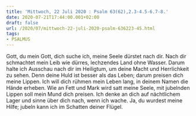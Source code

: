 ```yaml
---
title: 'Mittwoch, 22 Juli 2020 : Psalm 63(62),2.3-4.5-6.7-8.'
date: 2020-07-21T17:44:00.001+02:00
draft: false
url: /2020/07/mittwoch-22-juli-2020-psalm-636223-45.html
tags: 
- PSALMUS
---
```


Gott, du mein Gott, dich suche ich, meine Seele dürstet nach dir. Nach dir schmachtet mein Leib wie dürres, lechzendes Land ohne Wasser. Darum halte ich Ausschau nach dir im Heiligtum, um deine Macht und Herrlichkeit zu sehen. Denn deine Huld ist besser als das Leben; darum preisen dich meine Lippen. Ich will dich rühmen mein Leben lang, in deinem Namen die Hände erheben. Wie an Fett und Mark wird satt meine Seele, mit jubelnden Lippen soll mein Mund dich preisen. Ich denke an dich auf nächtlichem Lager und sinne über dich nach, wenn ich wache. Ja, du wurdest meine Hilfe; jubeln kann ich im Schatten deiner Flügel.